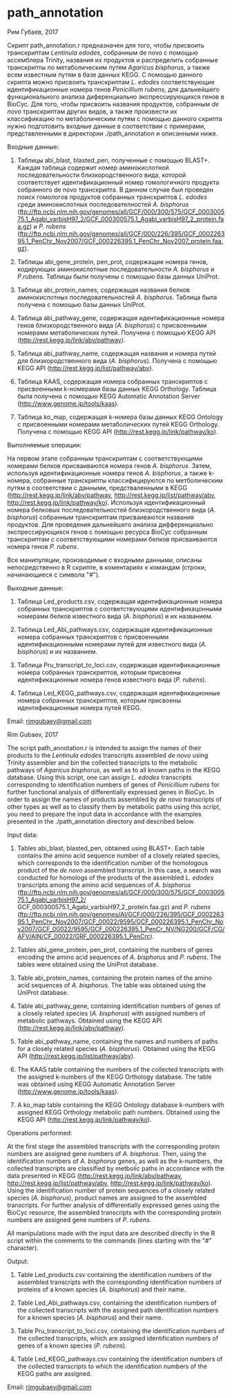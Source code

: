# path_annotation
Рим Губаев, 2017

Скрипт path_annotation.r предназначен для того, чтобы присвоить транскриптам *Lentinula edodes*, собранным de novo с помощью ассемблера Trinity, названия их продуктов и распределить собранные транскрипты по метаболическим путям *Agaricus bisphorus*, а также всем известным путям в базе данных KEGG. С помощью данного скрипта можно присвоить транскриптам *L. edodes* соответствующие идентификационные номера генов *Penicillium rubens*, для дальнейшего функционального анализа диференциально экспрессирующихся генов в BioCyc.
Для того, чтобы присвоить названия продуктов, собранным *de novo* транскриптам других видов, а также произвести их классификацию по метаболическим путям с помощью данного скрипта нужно подготовить входные данные в соответствии с примерами, представленными в директории ./path_annotation и описанными ниже.

Входные данные:

1) Таблицы abi_blast, blasted_pen, полученные с помощью BLAST+. Каждая таблица содержит номер аминокислотной последовательности близкородственного вида, которой соответствует идентификационный номер гомологичного продукта собранного de novo транскрипта. В данном случае был проведен поиск гомологов продуктов собранных транскриптов *L. edodes* среди аминокислотных последователностей *A. bisphorus* (ftp://ftp.ncbi.nlm.nih.gov/genomes/all/GCF/000/300/575/GCF_000300575.1_Agabi_varbisH97_2/GCF_000300575.1_Agabi_varbisH97_2_protein.faa.gz) и *P. rubens* (ftp://ftp.ncbi.nlm.nih.gov/genomes/all/GCF/000/226/395/GCF_000226395.1_PenChr_Nov2007/GCF_000226395.1_PenChr_Nov2007_protein.faa.gz).

2) Таблицы abi_gene_protein, pen_prot, содержащие номера генов, кодирующих аминокислотные последовательности *A. bisphorus* и *P.rubens*. Таблицы были получены с помощью базы данных UniProt.

3) Таблица abi_protein_names, содержащая названия белков аминокислотных последовательностей *A. bisphorus*. Таблица была получена с помощью базы данных UniProt.

4) Таблица abi_pathway_gene, содержащая идентификационные номера генов близкородственного вида (*A. bisphorus*) с присвоенными номерами метаболических путей. Получена c помощью KEGG API (http://rest.kegg.jp/link/abv/pathway).

5) Таблица abi_pathway_name, содержащая названия и номера путей для близкородственного вида (*A. bisphorus*). Получена c помощью KEGG API (http://rest.kegg.jp/list/pathway/abv).

6) Таблица KAAS, содержащая номера собранных транскриптов с присвоенными k-номерами базы данных KEGG Orthology. Таблица была получена с помощью KEGG Automatic Annotation Server (http://www.genome.jp/tools/kaas).

7) Таблица ko_map, содержащая k-номера базы данных KEGG Ontology с присвоенными номерами метаболических путей KEGG Orthology. Получена c помощью KEGG API (http://rest.kegg.jp/link/pathway/ko).

Выполняемые операции:

На первом этапе собранным транскриптам с соответствующими номерами белков присваиваются номера генов *A. bisphorus*. Затем, используя идентификационные номера генов *A. bisphorus*, а также k-номера, собранные транскрипты классифицируются по метболическим путям в соответствии с данными, предстваленными в KEGG (http://rest.kegg.jp/link/abv/pathway, http://rest.kegg.jp/list/pathway/abv, http://rest.kegg.jp/link/pathway/ko).
Используя идентификационный номера белковых последовательностей близкородственного вида (*A. bisphorus*)  собранным транскриптам присваиваются названия продуктов.
Для проведения дальнейшего анализа дифференциально экспрессирующихся генов с помощью ресурса BioCyc собранным транскриптам с соответствующими номерами белков присваиваются номера генов *P. rubens*.

Все манипуляции, производимые с входными данными, описаны непосредственно в R скрипте, в коментариях к командам (строки, начинающиеся с символа "#").

Выходные данные:

1. Таблица Led_products.csv, содержащая идентификационные номера собранных транскриптов с соответствующими идентификацонными номерами белков известного вида (*A. bisphorus*) и их названием.

2. Таблица Led_Abi_pathways.csv, содержащая идентификационные номера собранных транскриптов с присвоенными идентификационными номерами путей для известного вида (*A. bisphorus*) и их названием.

3. Таблица Pru_transcript_to_loci.csv, содержащая идентификационные номера собранных транскриптов, которым присвоены идентификационные номера генов известного вида (*P. rubens*).

4. Таблица Led_KEGG_pathways.csv, содержащая идентификационные номера собранных транскриптов, которым присвоены идентификационные номера путей KEGG.

Email: rimgubaev@gmail.com

Rim Gubaev, 2017

The script path_annotation.r is intended to assign the names of their products to the *Lentinula edodes* transcripts assembled *de novo* using Trinity assembler and bin the collected transcripts to the metabolic pathways of *Agaricus bisphorus*, as well as to all known paths in the KEGG database. Using this script, one can assign *L. edodes* transcripts corresponding to identification numbers of genes of *Penicillium rubens* for further functional analysis of differentially expressed genes in BioCyc. In order to assign the names of products assembled by *de novo* transcripts of other types as well as to classify them by metabolic paths using this script, you need to prepare the input data in accordance with the examples presented in the ./path_annotation directory and described below.

Input data:

1) Tables abi_blast, blasted_pen, obtained using BLAST+. Each table contains the amino acid sequence number of a closely related species, which corresponds to the identification number of the homologous product of the *de novo* assembled transcript. In this case, a search was conducted for homologs of the products of the assembled *L. edodes* transcripts among the amino acid sequences of *A. bisphorus* (ftp://ftp.ncbi.nlm.nih.gov/genomes/all/GCF/000/300/575/GCF_000300575.1_Agabi_varbisH97_2/ GCF_000300575.1_Agabi_varbisH97_2_protein.faa.gz) and *P. rubens* (ftp://ftp.ncbi.nlm.nih.gov/genomes/Al/GCF/000/226/395/GCF_000226395.1_PenChr_Nov2007/GCF_00022/9595/GCF_000226395.1_PenChr_Nov2007/GCF_00022/9595/GCF_000226395.1_PenCr_NV/NG200/GCF/CG/AFV/AIN/CF_00022/GRF_000226395.1_PenCrc).

2) Tables abi_gene_protein, pen_prot, containing the numbers of genes encoding the amino acid sequences of *A. bisphorus* and *P. rubens*. The tables were obtained using the UniProt database.

3) Table abi_protein_names, containing the protein names of the amino acid sequences of *A. bisphorus*. The table was obtained using the UniProt database.

4) Table abi_pathway_gene, containing identification numbers of genes of a closely related species (*A. bisphorus*) with assigned numbers of metabolic pathways. Obtained using the KEGG API (http://rest.kegg.jp/link/abv/pathway).

5) Table abi_pathway_name, containing the names and numbers of paths for a closely related species (*A. bisphorus*). Obtained using the KEGG API (http://rest.kegg.jp/list/pathway/abv).

6) The KAAS table containing the numbers of the collected transcripts with the assigned k-numbers of the KEGG Orthology database. The table was obtained using KEGG Automatic Annotation Server (http://www.genome.jp/tools/kaas).

7) A ko_map table containing the KEGG Ontology database k-numbers with assigned KEGG Orthology metabolic path numbers. Obtained using the KEGG API (http://rest.kegg.jp/link/pathway/ko).

Operations performed:

At the first stage the assembled transcripts with the corresponding protein numbers are assigned gene numbers of *A. bisphorus*. Then, using the identification numbers of *A. bisphorus* genes, as well as the k-numbers, the collected transcripts are classified by metbolic paths in accordance with the data presented in KEGG (http://rest.kegg.jp/link/abv/pathway, http://rest.kegg.jp/list/pathway/abv, http://rest.kegg.jp/link/pathway/ko). Using the identification number of protein sequences of a closely related species (*A. bisphorus*), product names are assigned to the assembled transcripts. For further analysis of differentially expressed genes using the BioCyc resource, the assembled transcripts with the corresponding protein numbers are assigned gene numbers of *P. rubens*.

All manipulations made with the input data are described directly in the R script within the comments to the commands (lines starting with the "#" character).

Output:

1) Table Led_products.csv containing the identification numbers of the assembled transcripts with the corresponding identification numbers of proteins of a known species (*A. bisphorus*) and their name.

2) Table Led_Abi_pathways.csv, containing the identification numbers of the collected transcripts with the assigned path identification numbers for a known species (*A. bisphorus*) and their name.

3) Table Pru_transcript_to_loci.csv, containing the identification numbers of the collected transcripts, which are assigned identification numbers of genes of a known species (*P. rubens*).

4) Table Led_KEGG_pathways.csv containing the identification numbers of the collected transcripts to which the identification numbers of the KEGG paths are assigned.

Email: rimgubaev@gmail.com
